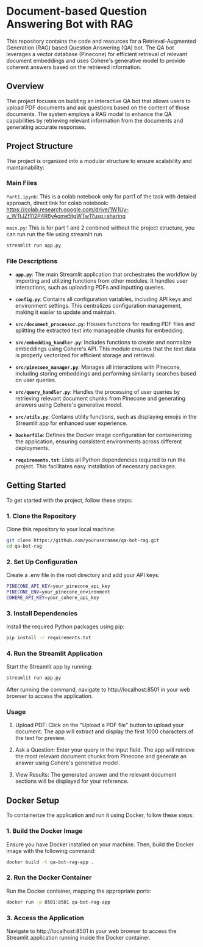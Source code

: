 # Document-based Question Answering Bot with RAG

This repository contains the code and resources for a Retrieval-Augmented Generation (RAG) based Question Answering (QA) bot. The QA bot leverages a vector database (Pinecone) for efficient retrieval of relevant document embeddings and uses Cohere's generative model to provide coherent answers based on the retrieved information.


## Overview

The project focuses on building an interactive QA bot that allows users to upload PDF documents and ask questions based on the content of those documents. The system employs a RAG model to enhance the QA capabilities by retrieving relevant information from the documents and generating accurate responses.

## Project Structure

The project is organized into a modular structure to ensure scalability and maintainability:

### Main Files
`Part1.ipynb`: This is a colab notebook only for part1 of the task with detaied approach, direct link for colab notebook: https://colab.research.google.com/drive/1W1Uy-v_WTtJZf112P4R6yAgme5tgWTw1?usp=sharing

`main.py`: This is for part 1 and 2 conbined without the project structure, you can run run the file using streamlit run
```bash
streamlit run app.py
```
### File Descriptions

- **`app.py`**: The main Streamlit application that orchestrates the workflow by importing and utilizing functions from other modules. It handles user interactions, such as uploading PDFs and inputting queries.

- **`config.py`**: Contains all configuration variables, including API keys and environment settings. This centralizes configuration management, making it easier to update and maintain.

- **`src/document_processor.py`**: Houses functions for reading PDF files and splitting the extracted text into manageable chunks for embedding.

- **`src/embedding_handler.py`**: Includes functions to create and normalize embeddings using Cohere's API. This module ensures that the text data is properly vectorized for efficient storage and retrieval.

- **`src/pinecone_manager.py`**: Manages all interactions with Pinecone, including storing embeddings and performing similarity searches based on user queries.

- **`src/query_handler.py`**: Handles the processing of user queries by retrieving relevant document chunks from Pinecone and generating answers using Cohere's generative model.

- **`src/utils.py`**: Contains utility functions, such as displaying emojis in the Streamlit app for enhanced user experience.

- **`Dockerfile`**: Defines the Docker image configuration for containerizing the application, ensuring consistent environments across different deployments.

- **`requirements.txt`**: Lists all Python dependencies required to run the project. This facilitates easy installation of necessary packages.

## Getting Started

To get started with the project, follow these steps:

### 1. Clone the Repository

Clone this repository to your local machine:

```bash
git clone https://github.com/yourusername/qa-bot-rag.git
cd qa-bot-rag
```
### 2. Set Up Configuration
Create a .env file in the root directory and add your API keys:
```bash
PINECONE_API_KEY=your_pinecone_api_key
PINECONE_ENV=your_pinecone_environment
COHERE_API_KEY=your_cohere_api_key
```
### 3. Install Dependencies
Install the required Python packages using pip:
```bash
pip install -r requirements.txt
```
### 4. Run the Streamlit Application
Start the Streamlit app by running:
```bash
streamlit run app.py
```
After running the command, navigate to http://localhost:8501 in your web browser to access the application.

### Usage
1. Upload PDF: Click on the "Upload a PDF file" button to upload your document. The app will extract and display the first 1000 characters of the text for preview.

2. Ask a Question: Enter your query in the input field. The app will retrieve the most relevant document chunks from Pinecone and generate an answer using Cohere's generative model.

3. View Results: The generated answer and the relevant document sections will be displayed for your reference.

## Docker Setup
To containerize the application and run it using Docker, follow these steps:

### 1. Build the Docker Image

Ensure you have Docker installed on your machine. Then, build the Docker image with the following command:
```bash
docker build -t qa-bot-rag-app .
```
### 2. Run the Docker Container
Run the Docker container, mapping the appropriate ports:
```bash
docker run -p 8501:8501 qa-bot-rag-app
```
### 3. Access the Application
Navigate to http://localhost:8501 in your web browser to access the Streamlit application running inside the Docker container.